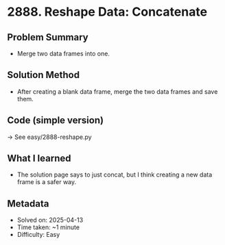 # 2888. Reshape Data: Concatenate

## Problem Summary
- Merge two data frames into one.

## Solution Method
- After creating a blank data frame, merge the two data frames and save them.

## Code (simple version)
→ See easy/2888-reshape.py

## What I learned
- The solution page says to just concat, but I think creating a new data frame is a safer way.

## Metadata
- Solved on: 2025-04-13  
- Time taken: ~1 minute  
- Difficulty: Easy
